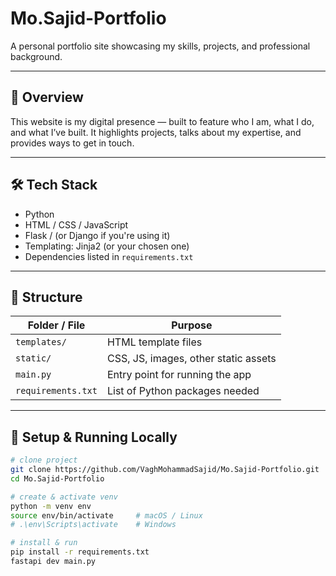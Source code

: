 # Mo.Sajid-Portfolio

A personal portfolio site showcasing my skills, projects, and professional background.

---

## 🚀 Overview

This website is my digital presence — built to feature who I am, what I do, and what I’ve built. It highlights projects, talks about my expertise, and provides ways to get in touch.

---

## 🛠 Tech Stack

- Python  
- HTML / CSS / JavaScript  
- Flask / (or Django if you're using it)  
- Templating: Jinja2 (or your chosen one)  
- Dependencies listed in `requirements.txt`

---

## 📁 Structure

| Folder / File | Purpose |
|---------------|---------|
| `templates/`  | HTML template files |
| `static/`     | CSS, JS, images, other static assets |
| `main.py`     | Entry point for running the app |
| `requirements.txt` | List of Python packages needed |

---

## 🔧 Setup & Running Locally

```bash
# clone project
git clone https://github.com/VaghMohammadSajid/Mo.Sajid-Portfolio.git
cd Mo.Sajid-Portfolio

# create & activate venv
python -m venv env
source env/bin/activate     # macOS / Linux
# .\env\Scripts\activate    # Windows

# install & run
pip install -r requirements.txt
fastapi dev main.py

 

